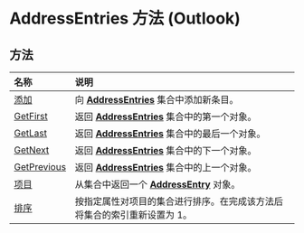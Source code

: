 
# AddressEntries 方法 (Outlook)

## 方法



|**名称**|**说明**|
|:-----|:-----|
|[添加](b4c37547-8fbd-b1e4-40f3-5cba3cffd6e9.md)|向  **[AddressEntries](db91b717-07c6-d1f2-c545-b766ee1f0c6b.md)** 集合中添加新条目。|
|[GetFirst](f8f03b6e-d79e-09b5-2f75-6886e699a4b3.md)|返回  **[AddressEntries](db91b717-07c6-d1f2-c545-b766ee1f0c6b.md)** 集合中的第一个对象。|
|[GetLast](22b54c0f-5167-ac76-0cff-7ee4a142e1b3.md)|返回  **[AddressEntries](db91b717-07c6-d1f2-c545-b766ee1f0c6b.md)** 集合中的最后一个对象。|
|[GetNext](7579909c-90a2-660f-6cf5-039a441ccc93.md)|返回  **[AddressEntries](db91b717-07c6-d1f2-c545-b766ee1f0c6b.md)** 集合中的下一个对象。|
|[GetPrevious](3d5aa211-212e-9a97-58aa-47d4447c9f47.md)|返回  **[AddressEntries](db91b717-07c6-d1f2-c545-b766ee1f0c6b.md)** 集合中的上一个对象。|
|[项目](42156250-3e72-c82c-7038-12cfa02f5f0a.md)|从集合中返回一个  **[AddressEntry](d4a0a85e-8bab-bc56-57bc-d70c3c570c8e.md)** 对象。|
|[排序](9b381837-9fe9-1041-8297-e8c8dbcdc2e4.md)|按指定属性对项目的集合进行排序。在完成该方法后将集合的索引重新设置为 1。|
